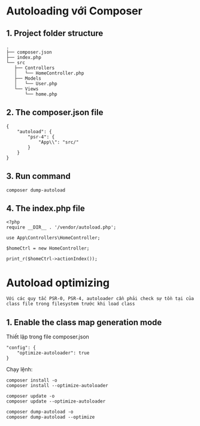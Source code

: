 # Autoloading với Composer

## 1. Project folder structure
    .
    ├── composer.json
    ├── index.php
    └── src
       ├── Controllers
       │   └── HomeController.php
       ├── Models
       │   └── User.php
       └── Views
           └── home.php

## 2. The composer.json file
    {
        "autoload": {
            "psr-4": {
                "App\\": "src/"
            }
        }
    }

## 3. Run command
    composer dump-autoload

## 4. The index.php file

    <?php
    require __DIR__ . '/vendor/autoload.php';

    use App\Controllers\HomeController;

    $homeCtrl = new HomeController;

    print_r($homeCtrl->actionIndex());

# Autoload optimizing
    Với các quy tắc PSR-0, PSR-4, autoloader cần phải check sự tồn tại của class file trong filesystem trước khi load class

## 1. Enable the class map generation mode
Thiết lập trong file composer.json

    "config": {
        "optimize-autoloader": true
    }

Chạy lệnh:

    composer install -o
    composer install --optimize-autoloader

    composer update -o
    composer update --optimize-autoloader

    composer dump-autoload -o
    composer dump-autoload --optimize
